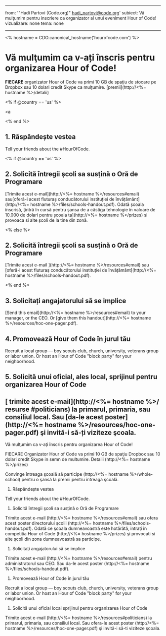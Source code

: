 * * *

from: '"Hadi Partovi (Code.org)" [&#104;&#x61;&#x64;&#105;&#x5f;&#112;&#x61;&#x72;&#116;&#x6f;&#118;&#x69;&#x40;&#99;&#x6f;&#100;&#x65;&#x2e;&#111;&#x72;&#103;](&#109;&#x61;&#105;&#x6c;&#x74;&#111;&#x3a;&#104;&#x61;&#x64;&#105;&#x5f;&#112;&#x61;&#x72;&#116;&#x6f;&#118;&#x69;&#x40;&#99;&#x6f;&#100;&#x65;&#x2e;&#111;&#x72;&#103;)' subiect: Vă mulţumim pentru inscriere ca organizator al unui eveniment Hour of Code! vizualizare: none tema: none

* * *

<% hostname = CDO.canonical_hostname('hourofcode.com') %>

# Vă mulţumim ca v-ați înscris pentru organizarea Hour of Code!

**FIECARE** organizator Hour of Code va primi 10 GB de spaţiu de stocare pe Dropbox sau 10 dolari credit Skype ca mulțumire. [premii](http://<%= hostname %>/detalii)

<% if @country == 'us' %>

<a

<% end %>

## 1. Răspândește vestea

Tell your friends about the #HourOfCode.

<% if @country == 'us' %>

## 2. Solicită întregii şcoli sa susțină o Oră de Programare

[Trimite acest e-mail](http://<%= hostname %>/resources#email) sau[oferă-i acest fluturaș conducătorului instituției de învățământ](http://<%= hostname %>/files/schools-handout.pdf). Odată școala înscrisă, [intră în cursă pentru șansa de a câstiga tehnologie în valoare de 10.000 de dolari pentru școala ta](http://<%= hostname %>/prizes) si provoaca si alte școli de la tine din zonă.

<% else %>

## 2. Solicită întregii şcoli sa susțină o Oră de Programare

[Trimite acest e-mail ](http://<%= hostname %>/resources#email) sau [oferă-i acest fluturaș conducătorului instituției de învățământ](http://<%= hostname %>/files/schools-handout.pdf).

<% end %>

## 3. Solicitați angajatorului să se implice

[Send this email](http://<%= hostname %>/resources#email) to your manager, or the CEO. Or [give them this handout](http://<%= hostname %>/resources/hoc-one-pager.pdf).

## 4. Promovează Hour of Code în jurul tău

Recruit a local group — boy scouts club, church, university, veterans group or labor union. Or host an Hour of Code "block party" for your neighborhood.

## 5. Solicită unui oficial, ales local, sprijinul pentru organizarea Hour of Code

## [ trimite acest e-mail](http://<%= hostname %>/ resurse #politicians) la primarul, primaria, sau consiliul local. Sau [da-le acest poster](http://<%= hostname %>/resources/hoc-one-pager.pdf) şi invită-i să-ți viziteze şcoala.

Vă mulţumim ca v-ați înscris pentru organizarea Hour of Code!

FIECARE Organizator Hour of Code va primi 10 GB de spaţiu Dropbox sau 10 dolari credit Skype in semn de multumire. Detalii (http://<%= hostname %>/prizes)

Convinge întreaga şcoală să participe (http://<%= hostname %>/whole-school) pentru o şansă la premii pentru întreaga şcoală.

  1. Răspândește vestea

Tell your friends about the #HourOfCode.

  1. Solicită întregii şcoli sa susțină o Oră de Programare

Trimite acest e-mail (http://<%= hostname %>/resources#email) sau ofera acest poster directorului școlii (http://<%= hostname %>/files/schools-handout.pdf). Odată ce şcoala dumneavoastră este hotărâtă, intrați in competitia Hour of Code (http://<%= hostname %>/prizes) şi provocati si alte şcoli din zona dumneavoastră sa participe.

  1. Solicitați angajatorului să se implice

Trimite acest e-mail (http://<%= hostname %>/resources#email) pentru administratorul sau CEO. Sau da-le acest poster (http://<%= hostname %>/files/schools-handout.pdf).

  1. Promovează Hour of Code în jurul tău

Recruit a local group — boy scouts club, church, university, veterans group or labor union. Or host an Hour of Code "block party" for your neighborhood.

  1. Solicită unui oficial local sprijinul pentru organizarea Hour of Code

Trimite acest e-mail (http://<%= hostname %>/resources#politicians) la primarul, primaria, sau consiliul local. Sau ofera-le acest poster (http://<%= hostname %>/resources/hoc-one-pager.pdf) şi invită-i să-ti viziteze şcoala.